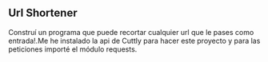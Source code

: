 ## Url Shortener

Construí un programa que puede recortar cualquier url que le pases como entrada!.Me he instalado la api de Cuttly para hacer este proyecto y para las peticiones importé el módulo requests.
